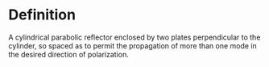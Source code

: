 # Definition

A cylindrical parabolic reflector enclosed by two plates perpendicular
to the cylinder, so spaced as to permit the propagation of more than one
mode in the desired direction of polarization.
